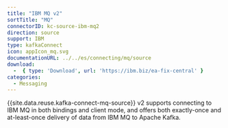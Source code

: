```yaml
---
title: "IBM MQ v2"
sortTitle: "MQ"
connectorID: kc-source-ibm-mq2
direction: source
support: IBM
type: kafkaConnect
icon: appIcon_mq.svg
documentationURL: ../../es/connecting/mq/source
download:
  -  { type: 'Download', url: 'https://ibm.biz/ea-fix-central' }
categories:
  - Messaging
---
```


{{site.data.reuse.kafka-connect-mq-source}} v2 supports connecting to IBM MQ in both bindings and client mode, and offers both exactly-once and at-least-once delivery of data from IBM MQ to Apache Kafka.
